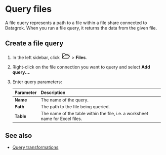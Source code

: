# Query files

A file query represents a path to a file within a file share connected to Datagrok. 
When you run a file query, it returns the data from the given file.

## Create a file query

1. In the left sidebar, click ![Open](/help/images/open-icon.png) > **Files**.
2. Right-click on the file connection you want to query and select **Add query...**.
   
   <!-- ![File query](/help/images/access/file-query.png) -->

3. Enter query parameters:

   | Parameter     | Description              |
   |---------------|--------------------------|
   | **Name**          | The name of the query.   |
   |  **Path**         | The path to the file being queried. |
   |  **Table**        |   The name of the table within the file, i.e. a worksheet name for Excel files.                | 


## See also

* [Query transformations](TODO)
